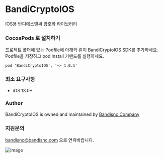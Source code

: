 # BandiCryptoIOS
IOS용 반디에스앤씨 암호화 라이브러리

### CocoaPods 로 설치하기
프로젝트 폴더에 있는 Podfile에 아래와 같이 BandiCryptoIOS SDK를 추가하세요. Podfile을 저장하고 pod install 커맨드를 실행하세요.
```
pod 'BandiCryptoIOS', '~> 1.0.1'
```

### 최소 요구사항
- iOS 13.0+ 

### Author

BandiCryptoIOS is owned and maintained by [Bandisnc Company](https://www.bandisnc.com/)


### 지원문의
bandisnc@bandisnc.com 으로 연락바랍니다.


![image](https://github.com/bandisnc/BandiCryptoIOS/assets/102025807/d87bff64-e77d-4976-8ccf-0ee00dc73f48)

